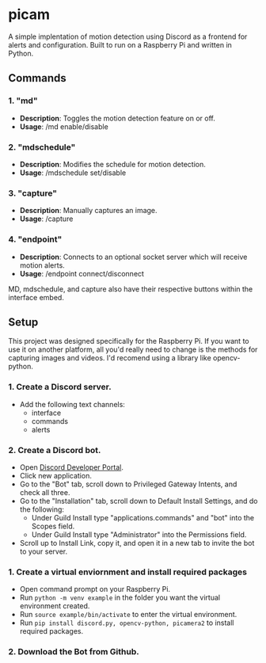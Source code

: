 # picam

A simple implentation of motion detection using Discord as a frontend for alerts and configuration. Built to run on a Raspberry Pi and written in Python.

## Commands

### 1. "md"
- **Description**: Toggles the motion detection feature on or off.  
- **Usage**: /md enable/disable

### 2. "mdschedule"
- **Description**: Modifies the schedule for motion detection.  
- **Usage**: /mdschedule set/disable

### 3. "capture"
- **Description**: Manually captures an image.
- **Usage**: /capture

### 4. "endpoint"
- **Description**: Connects to an optional socket server which will receive motion alerts.
- **Usage**: /endpoint connect/disconnect

MD, mdschedule, and capture also have their respective buttons within the interface embed.

## Setup

This project was designed specifically for the Raspberry Pi. If you want to use it on another platform, all you'd really need to change is the methods for capturing images and videos. I'd recomend using a library like opencv-python.

### 1. Create a Discord server.
- Add the following text channels:
  - interface
  - commands
  - alerts

### 2. Create a Discord bot.
- Open [Discord Developer Portal](https://discord.com/developers).
- Click new application.
- Go to the "Bot" tab, scroll down to Privileged Gateway Intents, and check all three.
- Go to the "Installation" tab, scroll down to Default Install Settings, and do the following:
  - Under Guild Install type "applications.commands" and "bot" into the Scopes field.
  - Under Guild Install type "Administrator" into the Permissions field.
- Scroll up to Install Link, copy it, and open it in a new tab to invite the bot to your server.

### 1. Create a virtual enviornment and install required packages
- Open command prompt on your Raspberry Pi.
- Run `python -m venv example` in the folder you want the virtual environment created.
- Run `source example/bin/activate` to enter the virtual environment.
- Run `pip install discord.py, opencv-python, picamera2` to install required packages.

### 2. Download the Bot from Github.

